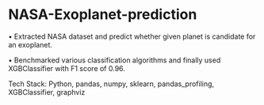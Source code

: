 # NASA-Exoplanet-prediction
•	Extracted NASA dataset and predict whether given planet is candidate for an exoplanet.

•	Benchmarked various classification algorithms and finally used XGBClassifier with F1 score of 0.96.

Tech Stack: Python, pandas, numpy, sklearn, pandas_profiling, XGBClassifier, graphviz

